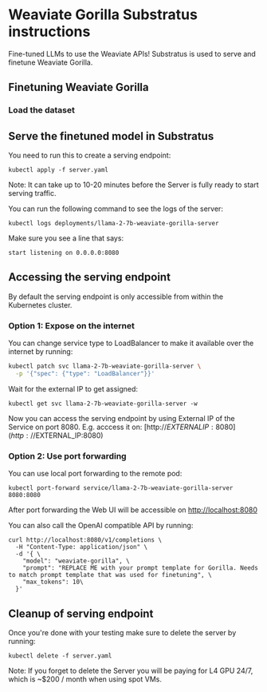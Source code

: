 # Weaviate Gorilla Substratus instructions
Fine-tuned LLMs to use the Weaviate APIs! Substratus
is used to serve and finetune Weaviate Gorilla.

## Finetuning Weaviate Gorilla

### Load the dataset

## Serve the finetuned model in Substratus

You need to run this to create a serving endpoint:
```
kubectl apply -f server.yaml
```
Note: It can take up to 10-20 minutes before the Server is fully
ready to start serving traffic.

You can run the following command to see the logs of the server:
```
kubectl logs deployments/llama-2-7b-weaviate-gorilla-server
```
Make sure you see a line that says:
```
start listening on 0.0.0.0:8080
```
## Accessing the serving endpoint
By default the serving endpoint is only accessible from within the
Kubernetes cluster.

### Option 1: Expose on the internet
You can change service type to LoadBalancer
to make it available over the internet by running:
```bash
kubectl patch svc llama-2-7b-weaviate-gorilla-server \
  -p '{"spec": {"type": "LoadBalancer"}}'
```

Wait for the external IP to get assigned:
```
kubectl get svc llama-2-7b-weaviate-gorilla-server -w
```

Now you can access the serving endpoint by using External IP
of the Service on port 8080. E.g. acccess it on:
[http://$EXTERNALIP:8080](http://$EXTERNAL_IP:8080)

### Option 2: Use port forwarding
You can use local port forwarding to the remote pod:
```
kubectl port-forward service/llama-2-7b-weaviate-gorilla-server 8080:8080
```

After port forwarding the Web UI will be accessible on [http://localhost:8080](http://localhost:8080)

You can also call the OpenAI compatible API by running:
```
curl http://localhost:8080/v1/completions \
  -H "Content-Type: application/json" \
  -d '{ \
    "model": "weaviate-gorilla", \
    "prompt": "REPLACE ME with your prompt template for Gorilla. Needs to match prompt template that was used for finetuning", \
    "max_tokens": 10\
  }'
```

## Cleanup of serving endpoint
Once you're done with your testing make sure to delete the server
by running:
```
kubectl delete -f server.yaml
```

Note: If you forget to delete the Server you will be paying
for L4 GPU 24/7, which is ~$200 / month when using spot VMs.
